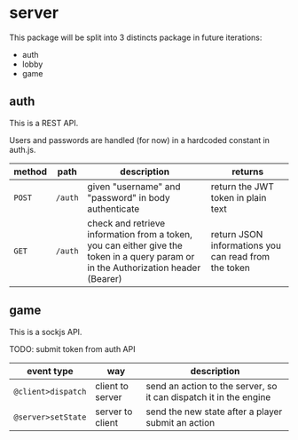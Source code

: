 # server

This package will be split into 3 distincts package in future iterations:

- auth
- lobby
- game

## auth

This is a REST API.

Users and passwords are handled (for now) in a hardcoded constant in auth.js.

| method | path    | description                                                                                                                         | returns                                              |
| ------ | ------- | ----------------------------------------------------------------------------------------------------------------------------------- | ---------------------------------------------------- |
| `POST` | `/auth` | given "username" and "password" in body authenticate                                                                                | return the JWT token in plain text                   |
| `GET`  | `/auth` | check and retrieve information from a token, you can either give the token in a query param or in the Authorization header (Bearer) | return JSON informations you can read from the token |

## game

This is a sockjs API.

TODO: submit token from auth API

| event type         | way              | description                                                       |
| ------------------ | ---------------- | ----------------------------------------------------------------- |
| `@client>dispatch` | client to server | send an action to the server, so it can dispatch it in the engine |
| `@server>setState` | server to client | send the new state after a player submit an action                |
